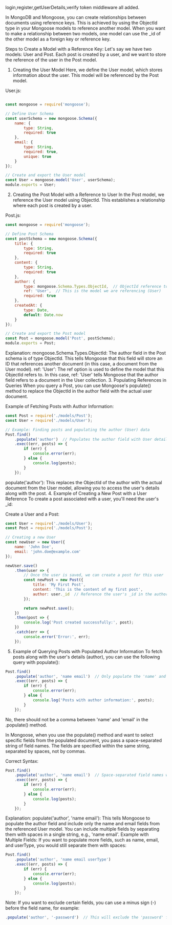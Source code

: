 login,register,getUserDetails,verify token middleware all added.

In MongoDB and Mongoose, you can create relationships between documents using reference keys. This is achieved by using the ObjectId type in your Mongoose models to reference another model. When you want to make a relationship between two models, one model can use the _id of the other model as a foreign key or reference key.

Steps to Create a Model with a Reference Key:
Let's say we have two models: User and Post. Each post is created by a user, and we want to store the reference of the user in the Post model.

1. Creating the User Model
Here, we define the User model, which stores information about the user. This model will be referenced by the Post model.

User.js:
```js

const mongoose = require('mongoose');

// Define User Schema
const userSchema = new mongoose.Schema({
    name: {
        type: String,
        required: true
    },
    email: {
        type: String,
        required: true,
        unique: true
    }
});

// Create and export the User model
const User = mongoose.model('User', userSchema);
module.exports = User;
```
2. Creating the Post Model with a Reference to User
In the Post model, we reference the User model using ObjectId. This establishes a relationship where each post is created by a user.

Post.js:
```js
const mongoose = require('mongoose');

// Define Post Schema
const postSchema = new mongoose.Schema({
    title: {
        type: String,
        required: true
    },
    content: {
        type: String,
        required: true
    },
    author: {
        type: mongoose.Schema.Types.ObjectId,  // ObjectId reference to User model
        ref: 'User',  // This is the model we are referencing (User)
        required: true
    },
    createdAt: {
        type: Date,
        default: Date.now
    }
});

// Create and export the Post model
const Post = mongoose.model('Post', postSchema);
module.exports = Post;
```
Explanation:
mongoose.Schema.Types.ObjectId:
The author field in the Post schema is of type ObjectId. This tells Mongoose that this field will store an ID that references another document (in this case, a document from the User model).
ref: 'User':
The ref option is used to define the model that this ObjectId refers to. In this case, ref: 'User' tells Mongoose that the author field refers to a document in the User collection.
3. Populating References in Queries
When you query a Post, you can use Mongoose's populate() method to replace the ObjectId in the author field with the actual user document.

Example of Fetching Posts with Author Information:
```js
const Post = require('./models/Post');
const User = require('./models/User');

// Example: Finding posts and populating the author (User) data
Post.find()
    .populate('author')  // Populates the author field with User details
    .exec((err, posts) => {
        if (err) {
            console.error(err);
        } else {
            console.log(posts);
        }
    });

```
populate('author'): This replaces the ObjectId of the author with the actual document from the User model, allowing you to access the user's details along with the post.
4. Example of Creating a New Post with a User Reference
To create a post associated with a user, you'll need the user's _id:

Create a User and a Post:
```js
const User = require('./models/User');
const Post = require('./models/Post');

// Creating a new User
const newUser = new User({
    name: 'John Doe',
    email: 'john.doe@example.com'
});

newUser.save()
    .then(user => {
        // Once the user is saved, we can create a post for this user
        const newPost = new Post({
            title: 'My First Post',
            content: 'This is the content of my first post',
            author: user._id  // Reference the user's _id in the author field
        });

        return newPost.save();
    })
    .then(post => {
        console.log('Post created successfully:', post);
    })
    .catch(err => {
        console.error('Error:', err);
    });
```
5. Example of Querying Posts with Populated Author Information
To fetch posts along with the user's details (author), you can use the following query with populate():

```js
Post.find()
    .populate('author', 'name email')  // Only populate the 'name' and 'email' fields of the author
    .exec((err, posts) => {
        if (err) {
            console.error(err);
        } else {
            console.log('Posts with author information:', posts);
        }
    });
```
No, there should not be a comma between 'name' and 'email' in the .populate() method.

In Mongoose, when you use the populate() method and want to select specific fields from the populated document, you pass a space-separated string of field names. The fields are specified within the same string, separated by spaces, not by commas.

Correct Syntax:
```js
Post.find()
    .populate('author', 'name email')  // Space-separated field names without commas
    .exec((err, posts) => {
        if (err) {
            console.error(err);
        } else {
            console.log(posts);
        }
    });
```
Explanation:
populate('author', 'name email'): This tells Mongoose to populate the author field and include only the name and email fields from the referenced User model.
You can include multiple fields by separating them with spaces in a single string, e.g., 'name email'.
Example with Multiple Fields:
If you want to populate more fields, such as name, email, and userType, you would still separate them with spaces:

```js
Post.find()
    .populate('author', 'name email userType')
    .exec((err, posts) => {
        if (err) {
            console.error(err);
        } else {
            console.log(posts);
        }
    });
```
Note:
If you want to exclude certain fields, you can use a minus sign (-) before the field name, for example:
```js
.populate('author', '-password')  // This will exclude the 'password' field
```

